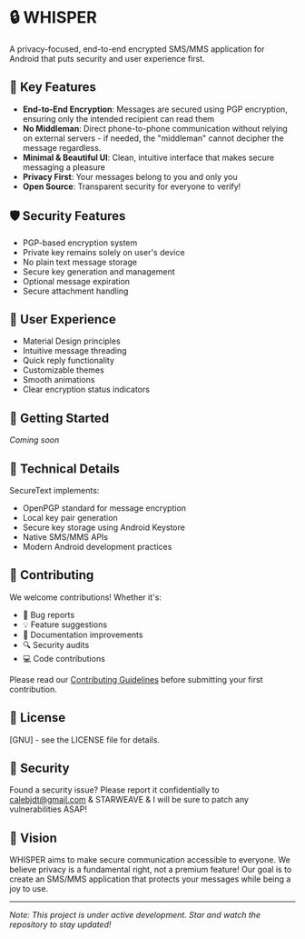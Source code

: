 # 🔒 WHISPER

A privacy-focused, end-to-end encrypted SMS/MMS application for Android that puts security and user experience first.

## 🌟 Key Features

- **End-to-End Encryption**: Messages are secured using PGP encryption, ensuring only the intended recipient can read them
- **No Middleman**: Direct phone-to-phone communication without relying on external servers - if needed, the "middleman" cannot decipher the message regardless.
- **Minimal & Beautiful UI**: Clean, intuitive interface that makes secure messaging a pleasure
- **Privacy First**: Your messages belong to you and only you
- **Open Source**: Transparent security for everyone to verify!

## 🛡️ Security Features

- PGP-based encryption system
- Private key remains solely on user's device
- No plain text message storage
- Secure key generation and management
- Optional message expiration
- Secure attachment handling

## 💫 User Experience

- Material Design principles
- Intuitive message threading
- Quick reply functionality
- Customizable themes
- Smooth animations
- Clear encryption status indicators

## 🚀 Getting Started

*Coming soon*

## 🔧 Technical Details

SecureText implements:
- OpenPGP standard for message encryption
- Local key pair generation
- Secure key storage using Android Keystore
- Native SMS/MMS APIs
- Modern Android development practices

## 🤝 Contributing

We welcome contributions! Whether it's:
- 🐛 Bug reports
- 💡 Feature suggestions
- 📝 Documentation improvements
- 🔍 Security audits
- 💻 Code contributions

Please read our [Contributing Guidelines](CONTRIBUTING.md) before submitting your first contribution.

## 📝 License

[GNU] - see the LICENSE file for details.

## 🔐 Security

Found a security issue? Please report it confidentially to calebjdt@gmail.com & STARWEAVE & I will be sure to patch any vulnerabilities ASAP!

## 🌈 Vision

WHISPER aims to make secure communication accessible to everyone. We believe privacy is a fundamental right, not a premium feature! Our goal is to create an SMS/MMS application that protects your messages while being a joy to use.

---

*Note: This project is under active development. Star and watch the repository to stay updated!*
